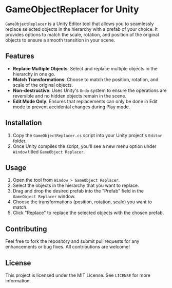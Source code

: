 # GameObjectReplacer for Unity

`GameObjectReplacer` is a Unity Editor tool that allows you to seamlessly replace selected objects in the hierarchy with a prefab of your choice. It provides options to match the scale, rotation, and position of the original objects to ensure a smooth transition in your scene.

## Features

- **Replace Multiple Objects**: Select and replace multiple objects in the hierarchy in one go.
- **Match Transformations**: Choose to match the position, rotation, and scale of the original objects.
- **Non-destructive**: Uses Unity's `Undo` system to ensure the operations are reversible and no hidden objects remain in the scene.
- **Edit Mode Only**: Ensures that replacements can only be done in Edit mode to prevent accidental changes during Play mode.

## Installation

1. Copy the `GameObjectReplacer.cs` script into your Unity project's `Editor` folder.
2. Once Unity compiles the script, you'll see a new menu option under `Window` titled `GameObject Replacer`.

## Usage

1. Open the tool from `Window > GameObject Replacer`.
2. Select the objects in the hierarchy that you want to replace.
3. Drag and drop the desired prefab into the "Prefab" field in the `GameObject Replacer` window.
4. Choose the transformations (position, rotation, scale) you want to match.
5. Click "Replace" to replace the selected objects with the chosen prefab.

## Contributing

Feel free to fork the repository and submit pull requests for any enhancements or bug fixes. All contributions are welcome!

## License

This project is licensed under the MIT License. See `LICENSE` for more information.
